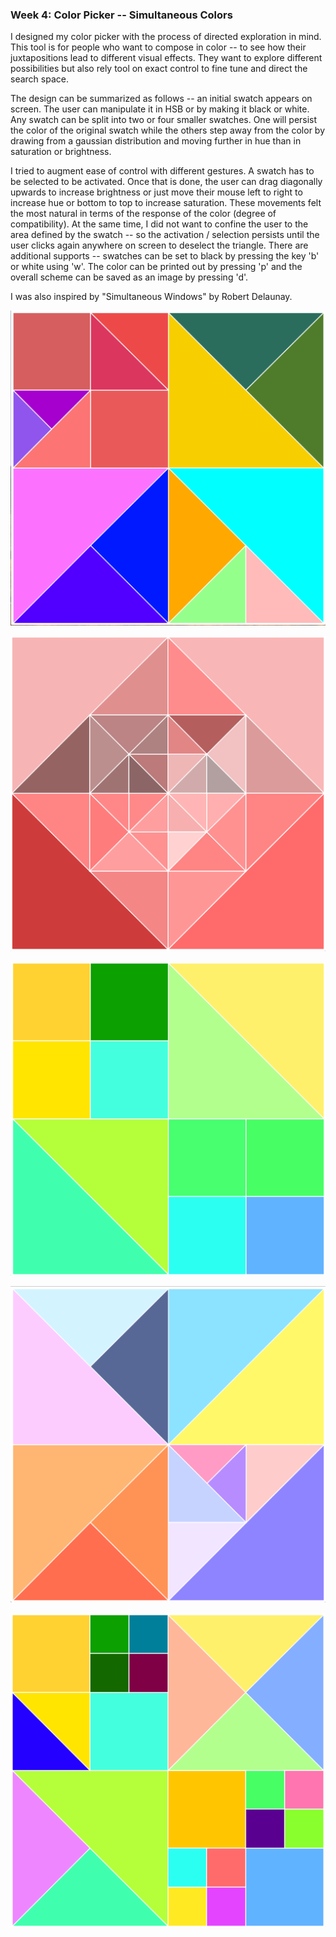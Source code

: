 ### Week 4: Color Picker -- Simultaneous Colors

I designed my color picker with the process of directed exploration in mind. This tool is for people who want to compose in color -- to see how their juxtapositions lead to different visual effects. They want to explore different possibilities but also rely tool on exact control to fine tune and direct the search space.

The design can be summarized as follows -- an initial swatch appears on screen. The user can manipulate it in HSB or by making it black or white. Any swatch can be split into two or four smaller swatches. One will persist the color of the original swatch while the others step away from the color by drawing from a gaussian distribution and moving further in hue than in saturation or brightness.

I tried to augment ease of control with different gestures. A swatch has to be selected to be activated. Once that is done, the user can drag diagonally upwards to increase brightness or just move their mouse left to right to increase hue or bottom to top to increase saturation. These movements felt the most natural in terms of the response of the color (degree of compatibility). At the same time, I did not want to confine the user to the area defined by the swatch -- so the activation / selection persists until the user clicks again anywhere on screen to deselect the triangle. There are additional supports -- swatches can be set to black by pressing the key 'b' or white using 'w'. The color can be printed out by pressing 'p' and the overall scheme can be saved as an image by pressing 'd'.

I was also inspired by "Simultaneous Windows" by Robert Delaunay.


![A1](images/img1.png)


![A2](images/img2.png)


![A3](images/img3.png)


![A3](images/img4.png)


![A3](images/img5.png)

